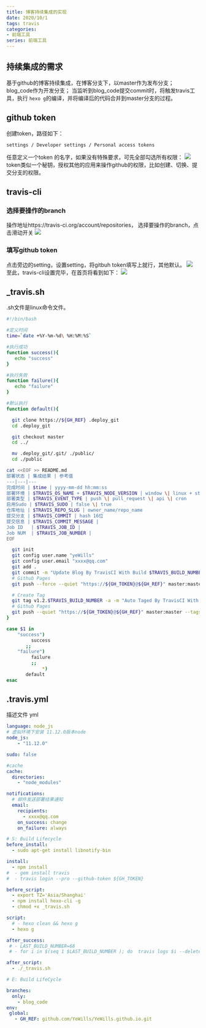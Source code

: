 ```yaml
---
title: 博客持续集成的实现
date: 2020/10/1
tags: travis
categories: 
- 前端工具
series: 前端工具
---
```


## 持续集成的需求
基于github的博客持续集成，在博客分支下，以master作为发布分支；
blog_code作为开发分支；
当监听到blog_code提交commit时，将触发travis工具，执行 `hexo g`的编译，并将编译后的代码合并到master分支的过程。

## github token
创建token，路径如下：
```
settings / Developer settings / Personal access tokens 
```
任意定义一个token 的名字，如果没有特殊要求，可先全部勾选所有权限：
![](/image/blog_flow/token.jpg)
token类似一个秘钥，授权其他的应用来操作github的权限，比如创建、切换、提交分支的权限。

## travis-cli
### 选择要操作的branch
操作地址https://travis-ci.org/account/repositories，
选择要操作的branch，点击滑动开关
![](/image/blog_flow/branch.jpg)
### 填写github token
点击旁边的setting，设置setting，将gitbuh token填写上就行，其他默认。
![](/image/blog_flow/setting.jpg)
至此，travis-cli设置完毕，在首页将看到如下：
![](/image/blog_flow/view.jpg)

## _travis.sh
.sh文件是linux命令文件。
```sh
#!/bin/bash

#定义时间
time=`date +%Y-%m-%d\ %H:%M:%S`

#执行成功
function success(){
   echo "success"
}

#执行失败
function failure(){
   echo "failure"
}

#默认执行
function default(){

  git clone https://${GH_REF} .deploy_git
  cd .deploy_git

  git checkout master
  cd ../

  mv .deploy_git/.git/ ./public/
  cd ./public

cat <<EOF >> README.md
部署状态 | 集成结果 | 参考值
---|---|---
完成时间 | $time | yyyy-mm-dd hh:mm:ss
部署环境 | $TRAVIS_OS_NAME + $TRAVIS_NODE_VERSION | window \| linux + stable
部署类型 | $TRAVIS_EVENT_TYPE | push \| pull_request \| api \| cron
启用Sudo | $TRAVIS_SUDO | false \| true
仓库地址 | $TRAVIS_REPO_SLUG | owner_name/repo_name
提交分支 | $TRAVIS_COMMIT | hash 16位
提交信息 | $TRAVIS_COMMIT_MESSAGE |
Job ID   | $TRAVIS_JOB_ID |
Job NUM  | $TRAVIS_JOB_NUMBER |
EOF

  git init
  git config user.name "yeWills"
  git config user.email "xxxx@qq.com"
  git add .
  git commit -m "Update Blog By TravisCI With Build $TRAVIS_BUILD_NUMBER"
  # Github Pages
  git push --force --quiet "https://${GH_TOKEN}@${GH_REF}" master:master

  # Create Tag
  git tag v1.2.$TRAVIS_BUILD_NUMBER -a -m "Auto Taged By TravisCI With Build $TRAVIS_BUILD_NUMBER"
  # Github Pages
  git push --quiet "https://${GH_TOKEN}@${GH_REF}" master:master --tags
}

case $1 in
    "success")
	     success
       ;;
    "failure")
	     failure
	     ;;
	         *)
       default
esac
```

## .travis.yml
描述文件 yml
```yml
language: node_js
# 虚拟环境下安装 11.12.0版本node
node_js:
    - "11.12.0"

sudo: false

#cache
cache:
  directories:
    - "node_modules"

notifications:
  # 邮件发送部署结果通知
  email:
    recipients:
      - xxxx@qq.com
    on_success: change
    on_failure: always

# S: Build Lifecycle
before_install:
  - sudo apt-get install libnotify-bin

install:
  - npm install
#  - gem install travis
#  - travis login --pro --github-token ${GH_TOKEN}

before_script:
  - export TZ='Asia/Shanghai'
  - npm install hexo-cli -g
  - chmod +x _travis.sh

script:
  # - hexo clean && hexo g
  - hexo g

after_success:
 # - LAST_BUILD_NUMBER=68
 # - for i in $(seq 1 $LAST_BUILD_NUMBER ); do  travis logs $i --delete --force ; done

after_script:
  - ./_travis.sh

# E: Build LifeCycle

branches:
  only:
    - blog_code
env:
 global:
   - GH_REF: github.com/YeWills/YeWills.github.io.git
```
